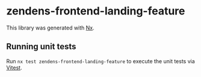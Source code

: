 # zendens-frontend-landing-feature

This library was generated with [Nx](https://nx.dev).

## Running unit tests

Run `nx test zendens-frontend-landing-feature` to execute the unit tests via [Vitest](https://vitest.dev/).
